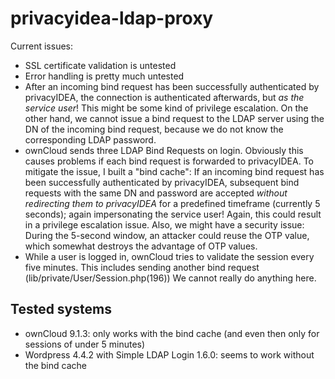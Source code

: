 privacyidea-ldap-proxy
======================

Current issues:

 * SSL certificate validation is untested
 * Error handling is pretty much untested
 * After an incoming bind request has been successfully authenticated by privacyIDEA,
   the connection is authenticated afterwards, but *as the service user*! This might be some kind of privilege escalation.
   On the other hand, we cannot issue a bind request to the LDAP server using the DN of the incoming bind request,
   because we do not know the corresponding LDAP password.
 * ownCloud sends three LDAP Bind Requests on login. Obviously this causes problems if each bind request is forwarded
   to privacyIDEA. To mitigate the issue, I built a "bind cache": If an incoming bind request has been successfully
   authenticated by privacyIDEA, subsequent bind requests with the same DN and password are accepted *without
   redirecting them to privacyIDEA* for a predefined timeframe (currently 5 seconds); again impersonating
   the service user! Again, this could result in a privilege escalation issue. Also, we might have a
   security issue: During the 5-second window, an attacker could reuse the OTP value, which somewhat
   destroys the advantage of OTP values.
 * While a user is logged in, ownCloud tries to validate the session every five minutes. This includes
   sending another bind request (lib/private/User/Session.php(196))
   We cannot really do anything here.

Tested systems
--------------

 * ownCloud 9.1.3: only works with the bind cache (and even then only for sessions of under 5 minutes)
 * Wordpress 4.4.2 with Simple LDAP Login 1.6.0: seems to work without the bind cache
